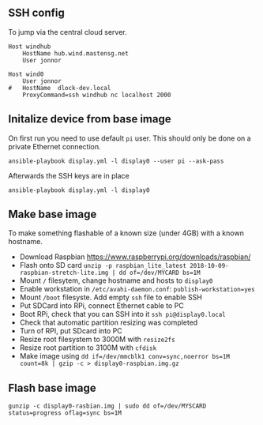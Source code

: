 
## SSH config
To jump via the central cloud server.

    Host windhub
	    HostName hub.wind.mastensg.net
	    User jonnor
    
    Host wind0
     	User jonnor
    #	HostName  dlock-dev.local
	    ProxyCommand=ssh windhub nc localhost 2000

## Initalize device from base image

On first run you need to use default `pi` user. This should only be done on a private Ethernet connection.

    ansible-playbook display.yml -l display0 --user pi --ask-pass

Afterwards the SSH keys are in place

    ansible-playbook display.yml -l display0

## Make base image
To make something flashable of a known size (under 4GB) with a known hostname.

* Download Raspbian https://www.raspberrypi.org/downloads/raspbian/
* Flash onto SD card `unzip -p raspbian_lite_latest 2018-10-09-raspbian-stretch-lite.img | dd of=/dev/MYCARD bs=1M`
* Mount `/` filesytem, change hostname and hosts to `display0`
* Enable workstation in `/etc/avahi-daemon.conf`: `publish-workstation=yes`
* Mount `/boot` filesyste. Add empty `ssh` file to enable SSH
* Put SDCard into RPi, connect Ethernet cable to PC
* Boot RPi, check that you can SSH into it `ssh pi@display0.local`
* Check that automatic partition resizing was completed
* Turn of RPI, put SDcard into PC
* Resize root filesystem to 3000M with `resize2fs`
* Resize root partition to 3100M with `cfdisk`
* Make image using `dd if=/dev/mmcblk1 conv=sync,noerror bs=1M count=8k | gzip -c > display0-raspbian.img.gz`

## Flash base image


    gunzip -c display0-rasbian.img | sudo dd of=/dev/MYSCARD status=progress oflag=sync bs=1M
